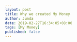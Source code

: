 ```yaml
---
layout: post
title: Why we created My Money
author: Junda
date: 2019-02-27T16:34:05+08:00
tags: [My Money]
published: false
---
```

